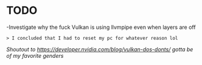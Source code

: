 # TODO 
-Investigate why the fuck Vulkan is using llvmpipe even when layers are off 

    > I concluded that I had to reset my pc for whatever reason lol

*Shoutout to https://developer.nvidia.com/blog/vulkan-dos-donts/ gotta be of my favorite genders*
